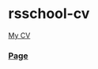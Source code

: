 # rsschool-cv
[My CV](https://vkuth.github.io/rsschool-cv/cv)

### [Page](https://vkuth.github.io/rsschool-cv/)
